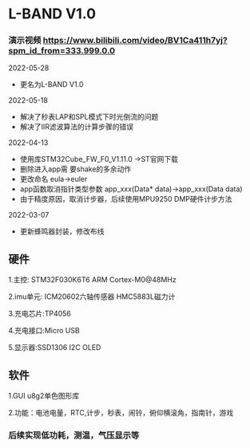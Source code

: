 # L-BAND V1.0  
### 演示视频 https://www.bilibili.com/video/BV1Ca411h7yj?spm_id_from=333.999.0.0  

2022-05-28  
* 更名为L-BAND V1.0


2022-05-18  
* 解决了秒表LAP和SPL模式下时光倒流的问题  
* 解决了IIR滤波算法的计算步骤的错误


2022-04-13  
* 使用库STM32Cube_FW_F0_V1.11.0 ->ST官网下载  
* 删除进入app需 要shake的多余动作  
* 更改命名 eula->euler  
* app函数取消指针类型参数 app_xxx(Data* data)->app_xxx(Data data)  
* 由于精度原因，取消计步器，后续使用MPU9250 DMP硬件计步方法  

2022-03-07  
* 更新蜂鸣器封装，修改布线

## 硬件  

1.主控: STM32F030K6T6 ARM Cortex-M0@48MHz  

2.imu单元: ICM20602六轴传感器 HMC5883L磁力计  

3.充电芯片:TP4056  

4.充电接口:Micro USB  

5.显示器:SSD1306 I2C OLED  

## 软件  
1.GUI  u8g2单色图形库  

2.功能：电池电量，RTC,计步，秒表，闹铃，俯仰横滚角，指南针，游戏  

### 后续实现低功耗，测温，气压显示等 


